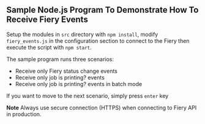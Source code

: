 ## Sample Node.js Program To Demonstrate How To Receive Fiery Events

Setup the modules in `src` directory with `npm install`, modify `fiery_events.js` in the configuration section to connect to the Fiery then execute the script with `npm start`.

The sample program runs three scenarios:

  * Receive only Fiery status change events
  * Receive only job is printing? events
  * Receive only job is printing? events in batch mode

If you want to move to the next scenario, simply press `enter` key

**Note** Always use secure connection (HTTPS) when connecting to Fiery API in production.

